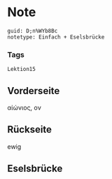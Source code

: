 # Note
```
guid: D;n%WYb8Bc
notetype: Einfach + Eselsbrücke
```

### Tags
```
Lektion15
```

## Vorderseite
αἰώνιος, ον

## Rückseite
ewig

## Eselsbrücke

